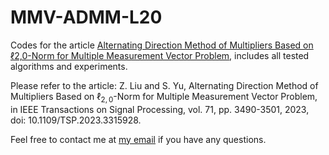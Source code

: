 # MMV-ADMM-L20
Codes for the article [Alternating Direction Method of Multipliers Based on ℓ2,0-Norm for Multiple Measurement Vector Problem](https://ieeexplore.ieee.org/document/10252024), includes all tested algorithms and experiments.

Please refer to the article: Z. Liu and S. Yu, Alternating Direction Method of Multipliers Based on $\ell_{2,0}$-Norm for Multiple Measurement Vector Problem, in IEEE Transactions on Signal Processing, vol. 71, pp. 3490-3501, 2023, doi: 10.1109/TSP.2023.3315928. 

Feel free to contact me at [my email](mailto:sjtu_lzk@sjtu.edu.cn) if you have any questions.



